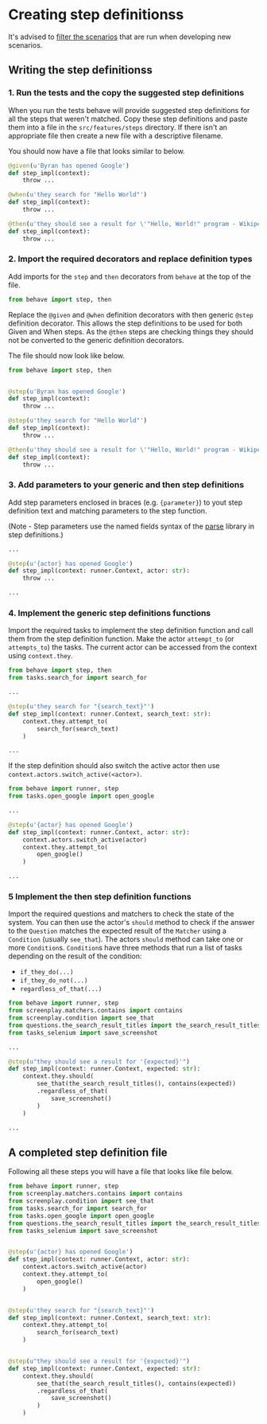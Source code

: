 # Creating step definitionss

It's advised to [filter the scenarios](filtering_the_scenarios_run.md) that are
run when developing new scenarios.

## Writing the step definitionss

### 1. Run the tests and the copy the suggested step definitions

When you run the tests behave will provide suggested step definitions for all
the steps that weren't matched. Copy these step definitions and paste them into
a file in the ```src/features/steps``` directory. If there isn't an appropriate
file then create a new file with a descriptive filename.

You should now have a file that looks similar to below.

```python
@given(u'Byran has opened Google')
def step_impl(context):
    throw ...

@when(u'they search for "Hello World"')
def step_impl(context):
    throw ...

@then(u'they should see a result for \'"Hello, World!" program - Wikipedia\'')
def step_impl(context):
    throw ...
```

### 2. Import the required decorators and replace definition types

Add imports for the ```step``` and ```then``` decorators from ```behave```
at the top of the file.

```python
from behave import step, then
```

Replace the ```@given``` and ```@when``` definition decorators with then generic
```@step``` definition decorator. This allows the step definitions to be used
for both Given and When steps. As the ```@then``` steps are checking things they
should not be converted to the generic definition decorators.

The file should now look like below.

```python
from behave import step, then


@step(u'Byran has opened Google')
def step_impl(context):
    throw ...

@step(u'they search for "Hello World"')
def step_impl(context):
    throw ...

@then(u'they should see a result for \'"Hello, World!" program - Wikipedia\'')
def step_impl(context):
    throw ...
```

### 3. Add parameters to your generic and then step definitions

Add step parameters enclosed in braces (e.g. ```{parameter}```) to yout step
definition text and matching parameters to the step function.

(Note - Step parameters use the named fields syntax of the
[parse](https://pypi.org/project/parse/) library in step definitions.)

```python
...

@step(u'{actor} has opened Google')
def step_impl(context: runner.Context, actor: str):
    throw ...

...
```

### 4. Implement the generic step definitions functions

Import the required tasks to implement the step definition function and call
them from the step definition function. Make the actor ```attempt_to```
(or ```attempts_to```) the tasks. The current actor can be accessed from the
context using ```context.they```.

```python
from behave import step, then
from tasks.search_for import search_for

...

@step(u'they search for "{search_text}"')
def step_impl(context: runner.Context, search_text: str):
    context.they.attempt_to(
        search_for(search_text)
    )

...
```
If the step definition should also switch the active actor then use
```context.actors.switch_active(<actor>)```.

```python
from behave import runner, step
from tasks.open_google import open_google

...

@step(u'{actor} has opened Google')
def step_impl(context: runner.Context, actor: str):
    context.actors.switch_active(actor)
    context.they.attempt_to(
        open_google()
    )

...
```

### 5 Implement the then step definition functions

Import the required questions and matchers to check the state of the system.
You can then use the actor's ```should``` method to check if the answer to the
```Question``` matches the expected result of the ```Matcher``` using a
```Condition``` (usually ```see_that```). The actors ```should``` method can
take one or more ```Condition```s. ```Condition```s have three methods that
run a list of tasks depending on the result of the condition:

* ```if_they_do(...)```
* ```if_they_do_not(...)```
* ```regardless_of_that(...)```

```python
from behave import runner, step
from screenplay.matchers.contains import contains
from screenplay.condition import see_that
from questions.the_search_result_titles import the_search_result_titles
from tasks_selenium import save_screenshot

...

@step(u"they should see a result for '{expected}'")
def step_impl(context: runner.Context, expected: str):
    context.they.should(
        see_that(the_search_result_titles(), contains(expected))
        .regardless_of_that(
            save_screenshot()
        )
    )

...
```

## A completed step definition file

Following all these steps you will have a file that looks like file below.

```python
from behave import runner, step
from screenplay.matchers.contains import contains
from screenplay.condition import see_that
from tasks.search_for import search_for
from tasks.open_google import open_google
from questions.the_search_result_titles import the_search_result_titles
from tasks_selenium import save_screenshot


@step(u'{actor} has opened Google')
def step_impl(context: runner.Context, actor: str):
    context.actors.switch_active(actor)
    context.they.attempt_to(
        open_google()
    )


@step(u'they search for "{search_text}"')
def step_impl(context: runner.Context, search_text: str):
    context.they.attempt_to(
        search_for(search_text)
    )


@step(u"they should see a result for '{expected}'")
def step_impl(context: runner.Context, expected: str):
    context.they.should(
        see_that(the_search_result_titles(), contains(expected))
        .regardless_of_that(
            save_screenshot()
        )
    )
```
